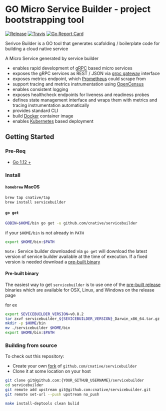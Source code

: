# GO Micro Service Builder - project bootstrapping tool

[![Release](https://img.shields.io/github/release/cnative/servicebuilder.svg)](https://github.com/cnative/servicebuilder/releases/latest)
[![Travis](https://travis-ci.com/cnative/servicebuilder.svg?branch=master)](https://travis-ci.com/cnative/servicebuilder.svg?branch=master)
[![Go Report Card](https://goreportcard.com/badge/github.com/cnative/servicebuilder)](https://goreportcard.com/report/github.com/cnative/servicebuilder)

Serivce Builder is a GO tool that generates scafolding / boilerplate code for building a cloud native service

A Micro Service generated by service builder

- enables rapid development of [gRPC](https://grpc.io/) based micro services
- exposes the gRPC services as REST / JSON via [grpc gateway](https://github.com/grpc-ecosystem/grpc-gateway) interface
- exposes metrics endpoint, which [Prometheus](https://prometheus.io/) could scrape from
- support tracing and metrics instrumentation using [OpenCensus](https://opencensus.io/)
- enables consistent logging
- exposes healthcheck endpoints for liveness and readiness probes
- defines state management interface and wraps them with metrics and tracing instrumentation automatically
- provides standard CLI
- build [Docker](https://www.docker.com/) container image
- enables [Kubernetes](https://kubernetes.io/) based deployment

## Getting Started

### Pre-Req

- [Go 1.12 +](https://golang.org/dl/)

### Install

#### `homebrew` MacOS

```bash
brew tap cnative/tap
brew install servicebuilder
```

#### `go get`

```bash
GOBIN=$HOME/bin go get -u github.com/cnative/servicebuilder
```

if your `$HOME/bin` is not already in `PATH`

```bash
export $HOME/bin:$PATH
```

`Note:` Service builder downloaded via `go get` will download the latest version of service builder available at the time of execution. If a fixed version is needed download a [pre-built binary](https://github.com/cnative/servicebuider/releases)

#### Pre-built binary

The easiest way to get `servicebuilder` is to use one of the [pre-built release](https://github.com/cnative/servicebuider/releases) binaries which are available for OSX, Linux, and Windows on the release page

for ex

```bash
export SEVICEBUILDER_VERSION=v0.8.2
tar zxvf servicebuilder_${SEVICEBUILDER_VERSION}_Darwin_x86_64.tar.gz
mkdir -p $HOME/bin
mv ./servicebuilder $HOME/bin
export $HOME/bin:$PATH
```

### Building from source

To check out this repository:

- Create your own [fork](https://help.github.com/articles/fork-a-repo/) of `github.com/cnative/servicebuilder`
- Clone it at some location on your host

```bash
git clone git@github.com:{YOUR_GITHUB_USERNAME}/servicebuilder
cd servicebuilder
git remote add upstream git@github.com:cnative/servicebuilder.git
git remote set-url --push upstream no_push

make install-deptools clean bulid
```